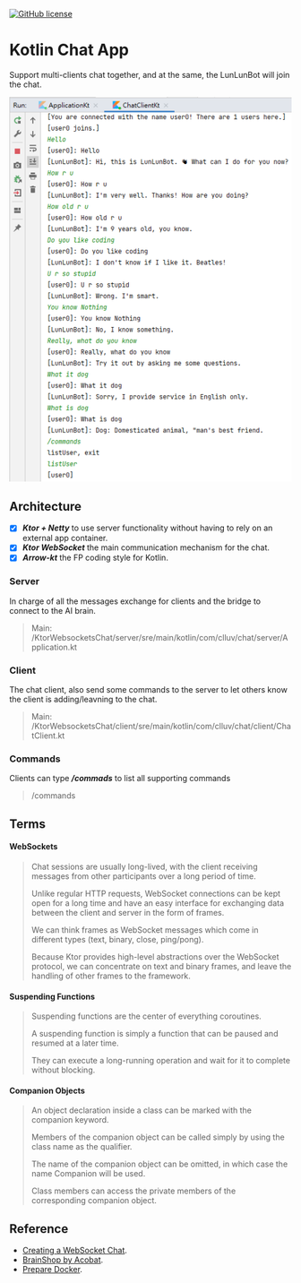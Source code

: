 [![GitHub license](https://img.shields.io/badge/license-Apache%20License%202.0-blue.svg?style=flat)](https://www.apache.org/licenses/LICENSE-2.0)

# Kotlin Chat App
Support multi-clients chat together, and at the same, the LunLunBot will join the chat.

![img_1.png](img_1.png)

## Architecture
- [x] ***Ktor + Netty*** to use server functionality without having to rely on an external app container.
- [x] ***Ktor WebSocket*** the main communication mechanism for the chat.
- [x] ***Arrow-kt*** the FP coding style for Kotlin.
### Server
In charge of all the messages exchange for clients and the bridge to connect to the AI brain. 
> Main: /KtorWebsocketsChat/server/sre/main/kotlin/com/clluv/chat/server/Application.kt

### Client
The chat client, also send some commands to the server to let others know the client is adding/leavning to the chat.
> Main: /KtorWebsocketsChat/client/sre/main/kotlin/com/clluv/chat/client/ChatClient.kt

### Commands
Clients can type ***/commads*** to list all supporting commands
> /commands

## Terms
#### WebSockets
>Chat sessions are usually long-lived, with the client receiving messages from other participants over a long period of time.
> 
>Unlike regular HTTP requests, WebSocket connections can be kept open for a long time and have an easy interface for exchanging data between the client and server in the form of frames.
>
>We can think frames as WebSocket messages which come in different types (text, binary, close, ping/pong).
>
>Because Ktor provides high-level abstractions over the WebSocket protocol, we can concentrate on text and binary frames, and leave the handling of other frames to the framework.
#### Suspending Functions
>Suspending functions are the center of everything coroutines.
>
>A suspending function is simply a function that can be paused and resumed at a later time. 
> 
>They can execute a long-running operation and wait for it to complete without blocking.
#### Companion Objects
>An object declaration inside a class can be marked with the companion keyword.
> 
>Members of the companion object can be called simply by using the class name as the qualifier.
> 
>The name of the companion object can be omitted, in which case the name Companion will be used.
> 
>Class members can access the private members of the corresponding companion object.

## Reference
- [Creating a WebSocket Chat](https://ktor.io/docs/creating-web-socket-chat.html).
- [BrainShop by Acobat](https://brainshop.ai/).
- [Prepare Docker](https://ktor.io/docs/docker.html#prepare-docker-image).